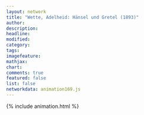 ```yaml
---
layout: network
title: "Wette, Adelheid: Hänsel und Gretel (1893)"
author:
description:
headline:
modified:
category:
tags:
imagefeature: 
mathjax: 
chart: 
comments: true
featured: false
list: false
networkdata: animation169.js
---
```

{% include animation.html %}
